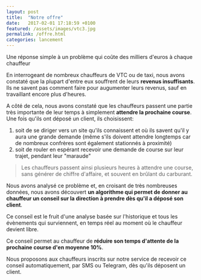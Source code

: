 ```yaml
---
layout: post
title:  "Notre offre"
date:   2017-02-01 17:18:59 +0100
featured: /assets/images/vtc3.jpg
permalink: /offre.html
categories: lancement
---
```

Une réponse simple à un problème qui coûte des milliers d'euros à chaque chauffeur

En interrogeant de nombreux chauffeurs de VTC ou de taxi, nous avons constaté que la plupart d'entre eux souffrent de leurs **revenus insuffisants**. Ils ne savent pas comment faire pour augumenter leurs revenus, sauf en travaillant encore plus d'heures.

A côté de cela, nous avons constaté que les chauffeurs passent une partie très importante de leur temps à simplement **attendre la prochaine course**. Une fois qu'ils ont déposé un client, ils choisissent:
1. soit de se diriger vers un site qu'ils connaissent et où ils savent qu'il y aura une grande demande (même s'ils doivent attendre longtemps car de nombreux confrères sont également stationnés à proximité)
2. soit de rouler en espérant recevoir une demande de course sur leur trajet, pendant leur "maraude"


> Les chauffeurs passent ainsi plusieurs heures à attendre une course, sans générer de chiffre d'affaire, et souvent en brûlant du carburant.

Nous avons analysé ce problème et, en croisant de très nombreuses données, nous avons découvert **un algorithme qui permet de donner au chauffeur un conseil sur la direction à prendre dès qu'il a déposé son client**.

Ce conseil est le fruit d'une analyse basée sur l'historique et tous les évènements qui surviennent, en temps réel au moment où le chauffeur devient libre.

Ce conseil permet au chauffeur de **réduire son temps d'attente de la prochaine course d'en moyenne 10%**.

Nous proposons aux chauffeurs inscrits sur notre service de recevoir ce conseil automatiquement, par SMS ou Telegram, dès qu'ils déposent un client.



